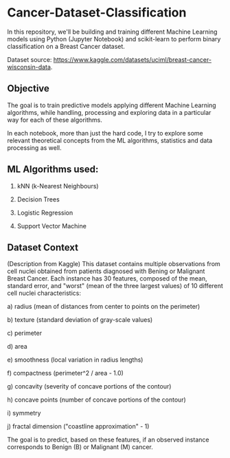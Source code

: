 # Cancer-Dataset-Classification
In this repository, we'll be building and training different Machine Learning models using Python (Jupyter Notebook) and scikit-learn to perform binary classification on a Breast Cancer dataset.

Dataset source: https://www.kaggle.com/datasets/uciml/breast-cancer-wisconsin-data.

## Objective

The goal is to train predictive models applying different Machine Learning algorithms, while handling, processing and exploring data in a particular way for each of these algorithms.

In each notebook, more than just the hard code, I try to explore some relevant theoretical concepts from the ML algorithms, statistics and data processing as well.

## ML Algorithms used:

1) kNN (k-Nearest Neighbours)

2) Decision Trees

3) Logistic Regression

4) Support Vector Machine

## Dataset Context

(Description from Kaggle)
This dataset contains multiple observations from cell nuclei obtained from patients diagnosed with Bening or Malignant Breast Cancer. Each instance has 30 features, composed of the mean, standard error, and "worst" (mean of the three largest values) of 10 different cell nuclei characteristics:

a) radius (mean of distances from center to points on the perimeter)

b) texture (standard deviation of gray-scale values)

c) perimeter

d) area

e) smoothness (local variation in radius lengths)

f) compactness (perimeter^2 / area - 1.0)

g) concavity (severity of concave portions of the contour)

h) concave points (number of concave portions of the contour)

i) symmetry

j) fractal dimension ("coastline approximation" - 1)

The goal is to predict, based on these features, if an observed instance corresponds to Benign (B) or Malignant (M) cancer.
